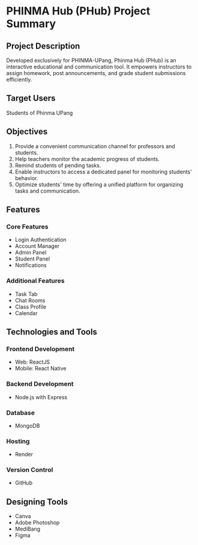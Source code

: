 # PHINMA Hub (PHub) Project Summary

## Project Description

Developed exclusively for PHINMA-UPang, Phinma Hub (PHub) is an interactive educational and communication tool. It empowers instructors to assign homework, post announcements, and grade student submissions efficiently.

## Target Users

Students of Phinma UPang

## Objectives

1. Provide a convenient communication channel for professors and students.
2. Help teachers monitor the academic progress of students.
3. Remind students of pending tasks.
4. Enable instructors to access a dedicated panel for monitoring students’ behavior.
5. Optimize students' time by offering a unified platform for organizing tasks and communication.

## Features

### Core Features

-   Login Authentication
-   Account Manager
-   Admin Panel
-   Student Panel
-   Notifications

### Additional Features

-   Task Tab
-   Chat Rooms
-   Class Profile
-   Calendar

## Technologies and Tools

### Frontend Development

-   Web: ReactJS
-   Mobile: React Native

### Backend Development

-   Node.js with Express

### Database

-   MongoDB

### Hosting

-   Render

### Version Control

-   GitHub

## Designing Tools

-   Canva
-   Adobe Photoshop
-   MediBang
-   Figma
